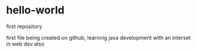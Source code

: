 # hello-world
first repository

first file being created on github, learnnig java development with an interset in web dev also 
